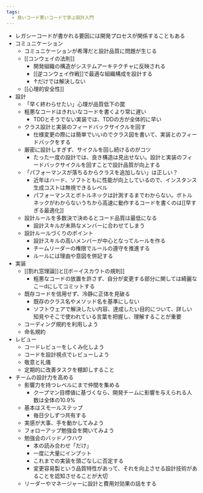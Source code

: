 ```yaml
---
tags:
  - 良いコード悪いコードで学ぶ設計入門
---
```

- レガシーコードが書かれる要因には開発プロセスが関係することもある
- コミュニケーション
	- コミュニケーションが希薄だと設計品質に問題が生じる
	- [[コンウェイの法則]]
		- 開発組織の構造がシステムアーキテクチャに反映される
		- [[逆コンウェイ作戦]]で最適な組織構成を設計する
		- ↑だけでは解決しない
	- [[心理的安全性]]
- 設計
	- 「早く終わらせたい」心理が品質低下の罠
	- 粗悪なコードはきれいなコードを書くより常に遅い
		- TDDとそうでない実装では、TDDの方が全体的に早い
	- クラス設計と実装のフィードバックサイクルを回す
		- 仕様変更の際には簡単でいいのでクラス図を書いて、実装とのフィードバックをする
	- 厳密に設計しすぎず、サイクルを回し続けるのがコツ
		- たった一度の設計では、良き構造は見出せない。設計と実装のフィードバックサイクルを回すことで設計品質が向上する
	- 「パフォーマンスが落ちるからクラスを追加しない」は正しい？
		- 近年はハード、ソフトともに性能が向上しているので、インスタンス生成コストは無視できるレベル
		- パフォーマンスとボトルネックは計測するまでわからない。ボトルネックがわからないうちから高速に動作するコードを書くのは[[早すぎる最適化]]
	- 設計ルールを多数決で決めるとコード品質は最低になる
		- 設計スキルが未熟なメンバーに合わせてしまう
	- 設計ルールづくりのポイント
		- 設計スキルの高いメンバーが中心となってルールを作る
		- チームリーダーの権限でルールの遵守を推進する
		- ルールには理由や意図を併記する
- 実装
	- [[割れ窓理論]]と[[ボーイスカウトの規則]]
		- 粗悪なコードの放置を許さず、自分が変更する部分に関しては綺麗なこーdにしてコミットする
	- 既存コードを信用せず、冷静に正体を見破る
		- 既存のクラス名やメソッド名を基準にしない
		- ソフトウェアで解決したい内容、達成したい目的について、詳しい知見やそこで使われている言葉を把握し、理解することが重要
	- コーディング規約を利用しよう
	- 命名規約
- レビュー
	- コードレビューをしくみ化しよう
	- コードを設計視点でレビューしよう
	- 敬意と礼儀
	- 定期的に改善タスクを棚卸しすること
- チームの設計力を高める
	- 影響力を持つレベルにまで仲間を集める
		- クープマン目標値に基づくなら、開発チームに影響を与えられる人数は全体の10.9%
	- 基本はスモールステップ
		- 毎日少しずつ共有する
	- 実感が大事、手を動かしてみよう
	- フォローアップ勉強会を開いてみよう
	- 勉強会のバッドノウハウ
		- 本の読み合わせ「だけ」
		- 一度に大量にインプット
		- これまでの実装を頭ごなしに否定する
		- 変更容易製という品質特性があって、それを向上させる設計技術があることを認知させることが大切
	- リーダーやマネージャーに設計と費用対効果の話をする
